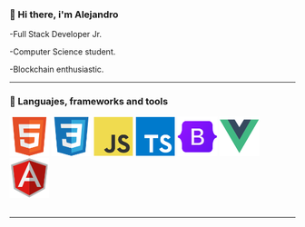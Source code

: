 ### 👋 Hi there, i'm Alejandro

<p>-Full Stack Developer Jr.</p>
<p>-Computer Science student.</p>
<p>-Blockchain enthusiastic.</p>

<hr>

### 🔨 Languajes, frameworks and tools

<div>
  
<img src="https://github.com/devicons/devicon/blob/master/icons/html5/html5-original.svg" width="70rem">
<img src="https://github.com/devicons/devicon/blob/master/icons/css3/css3-original.svg" width="70rem">
<img src="https://github.com/devicons/devicon/blob/master/icons/javascript/javascript-original.svg" width="70rem">  
<img src="https://github.com/devicons/devicon/blob/master/icons/typescript/typescript-original.svg" width="70rem">
<img src="https://github.com/devicons/devicon/blob/master/icons/bootstrap/bootstrap-original.svg" width="70rem">  
<img src="https://github.com/devicons/devicon/blob/master/icons/vuejs/vuejs-original.svg" width="70rem">  
<img src="https://github.com/devicons/devicon/blob/master/icons/angularjs/angularjs-original.svg" width="70rem">  
  
 </div>

<div>
  
<img src="">
  
</div>


<hr>

<!--
**Chiquitolina/Chiquitolina** is a ✨ _special_ ✨ repository because its `README.md` (this file) appears on your GitHub profile.

Here are some ideas to get you started:

- 🔭 I’m currently working on ...
- 🌱 I’m currently learning ...
- 👯 I’m looking to collaborate on ...
- 🤔 I’m looking for help with ...
- 💬 Ask me about ...
- 📫 How to reach me: ...
- 😄 Pronouns: ...
- ⚡ Fun fact: ...
-->

